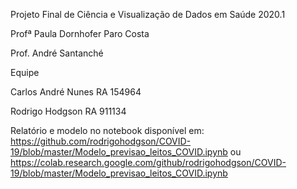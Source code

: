 Projeto Final de Ciência e Visualização de Dados em Saúde 2020.1

Profª Paula Dornhofer Paro Costa

Prof. André Santanché

Equipe

Carlos André Nunes RA 154964

Rodrigo Hodgson RA 911134

Relatório e modelo no notebook disponível em: https://github.com/rodrigohodgson/COVID-19/blob/master/Modelo_previsao_leitos_COVID.ipynb ou https://colab.research.google.com/github/rodrigohodgson/COVID-19/blob/master/Modelo_previsao_leitos_COVID.ipynb
